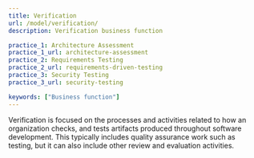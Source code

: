 ```yaml
---
title: Verification
url: /model/verification/
description: Verification business function

practice_1: Architecture Assessment
practice_1_url: architecture-assessment
practice_2: Requirements Testing
practice_2_url: requirements-driven-testing
practice_3: Security Testing
practice_3_url: security-testing

keywords: ["Business function"]
---
```


Verification is focused on the processes and activities related to how an organization checks, and tests artifacts produced throughout software development. This typically includes quality assurance work such as testing, but it can also include other review and evaluation activities.
